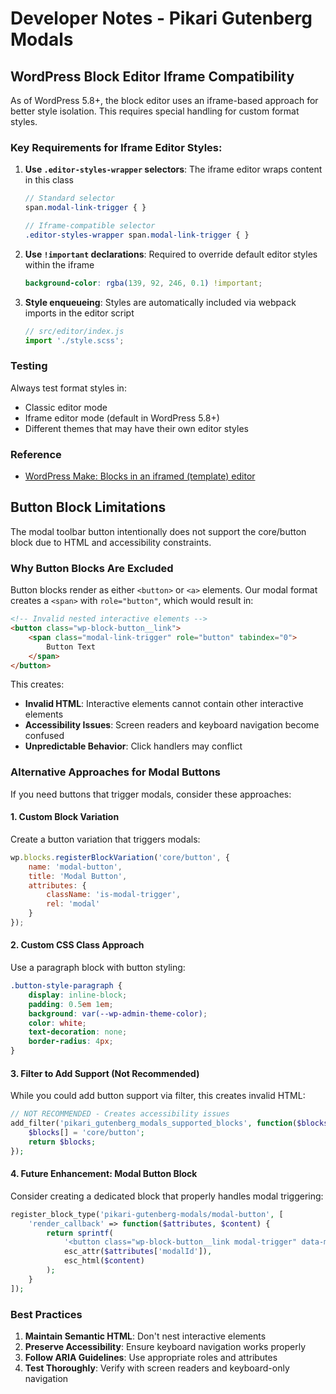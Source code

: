 # Developer Notes - Pikari Gutenberg Modals

## WordPress Block Editor Iframe Compatibility

As of WordPress 5.8+, the block editor uses an iframe-based approach for better style isolation. This requires special handling for custom format styles.

### Key Requirements for Iframe Editor Styles:

1. **Use `.editor-styles-wrapper` selectors**: The iframe editor wraps content in this class
   ```scss
   // Standard selector
   span.modal-link-trigger { }
   
   // Iframe-compatible selector
   .editor-styles-wrapper span.modal-link-trigger { }
   ```

2. **Use `!important` declarations**: Required to override default editor styles within the iframe
   ```scss
   background-color: rgba(139, 92, 246, 0.1) !important;
   ```

3. **Style enqueueing**: Styles are automatically included via webpack imports in the editor script
   ```javascript
   // src/editor/index.js
   import './style.scss';
   ```

### Testing

Always test format styles in:
- Classic editor mode
- Iframe editor mode (default in WordPress 5.8+)
- Different themes that may have their own editor styles

### Reference

- [WordPress Make: Blocks in an iframed (template) editor](https://make.wordpress.org/core/2021/06/29/blocks-in-an-iframed-template-editor/)

## Button Block Limitations

The modal toolbar button intentionally does not support the core/button block due to HTML and accessibility constraints.

### Why Button Blocks Are Excluded

Button blocks render as either `<button>` or `<a>` elements. Our modal format creates a `<span>` with `role="button"`, which would result in:

```html
<!-- Invalid nested interactive elements -->
<button class="wp-block-button__link">
    <span class="modal-link-trigger" role="button" tabindex="0">
        Button Text
    </span>
</button>
```

This creates:
- **Invalid HTML**: Interactive elements cannot contain other interactive elements
- **Accessibility Issues**: Screen readers and keyboard navigation become confused
- **Unpredictable Behavior**: Click handlers may conflict

### Alternative Approaches for Modal Buttons

If you need buttons that trigger modals, consider these approaches:

#### 1. Custom Block Variation
Create a button variation that triggers modals:

```javascript
wp.blocks.registerBlockVariation('core/button', {
    name: 'modal-button',
    title: 'Modal Button',
    attributes: {
        className: 'is-modal-trigger',
        rel: 'modal'
    }
});
```

#### 2. Custom CSS Class Approach
Use a paragraph block with button styling:

```css
.button-style-paragraph {
    display: inline-block;
    padding: 0.5em 1em;
    background: var(--wp-admin-theme-color);
    color: white;
    text-decoration: none;
    border-radius: 4px;
}
```

#### 3. Filter to Add Support (Not Recommended)
While you could add button support via filter, this creates invalid HTML:

```php
// NOT RECOMMENDED - Creates accessibility issues
add_filter('pikari_gutenberg_modals_supported_blocks', function($blocks) {
    $blocks[] = 'core/button';
    return $blocks;
});
```

#### 4. Future Enhancement: Modal Button Block
Consider creating a dedicated block that properly handles modal triggering:

```php
register_block_type('pikari-gutenberg-modals/modal-button', [
    'render_callback' => function($attributes, $content) {
        return sprintf(
            '<button class="wp-block-button__link modal-trigger" data-modal-id="%s">%s</button>',
            esc_attr($attributes['modalId']),
            esc_html($content)
        );
    }
]);
```

### Best Practices

1. **Maintain Semantic HTML**: Don't nest interactive elements
2. **Preserve Accessibility**: Ensure keyboard navigation works properly
3. **Follow ARIA Guidelines**: Use appropriate roles and attributes
4. **Test Thoroughly**: Verify with screen readers and keyboard-only navigation